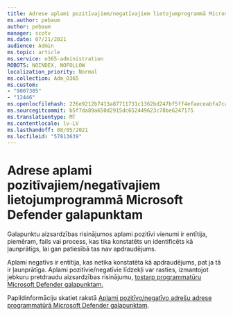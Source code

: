 ```yaml
---
title: Adrese aplami pozitīvajiem/negatīvajiem lietojumprogrammā Microsoft Defender galapunktam
ms.author: pebaum
author: pebaum
manager: scotv
ms.date: 07/21/2021
audience: Admin
ms.topic: article
ms.service: o365-administration
ROBOTS: NOINDEX, NOFOLLOW
localization_priority: Normal
ms.collection: Adm_O365
ms.custom:
- "9007385"
- "12446"
ms.openlocfilehash: 226e9212b7413a87711731c1362bd247bf5ff4efaeceabfa7caf31d0a97b8ede
ms.sourcegitcommit: b5f7da89a650d2915dc652449623c78be6247175
ms.translationtype: MT
ms.contentlocale: lv-LV
ms.lasthandoff: 08/05/2021
ms.locfileid: "57813639"
---
```

# <a name="address-false-positivesnegatives-in-microsoft-defender-for-endpoint"></a>Adrese aplami pozitīvajiem/negatīvajiem lietojumprogrammā Microsoft Defender galapunktam

Galapunktu aizsardzības risinājumos aplami pozitīvi vienumi ir entītija, piemēram, fails vai process, kas tika konstatēts un identificēts kā ļaunprātīgs, lai gan patiesībā tas nav apdraudējums. 

Aplami negatīvs ir entītija, kas netika konstatēta kā apdraudējums, pat ja tā ir ļaunprātīga. Aplami pozitīvie/negatīvie līdzekļi var rasties, izmantojot jebkuru pretdraudu aizsardzības risinājumu, [tostarp programmatūru Microsoft Defender galapunktam.](/microsoft-365/security/defender-endpoint/microsoft-defender-endpoint)

Papildinformāciju skatiet rakstā [Aplami pozitīvo/negatīvo adrešu adrese programmatūrā Microsoft Defender galapunktam](/microsoft-365/security/defender-endpoint/defender-endpoint-false-positives-negatives).
